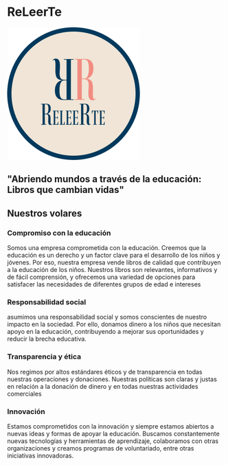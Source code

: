 # ReLeerTe 
![ReLeerTe](/logoReleerte.png)


## "Abriendo mundos a través de la educación: Libros que cambian vidas"

## Nuestros volares 

### Compromiso con la educación

Somos una empresa comprometida con la educación. Creemos que la educación es un derecho y un factor clave para el desarrollo de los niños y jóvenes. Por eso, nuestra empresa vende libros de calidad que contribuyen a la educación de los niños. Nuestros libros son relevantes, informativos y de fácil comprensión, y ofrecemos una variedad de opciones para satisfacer las necesidades de diferentes grupos de edad e intereses

### Responsabilidad social
asumimos una responsabilidad social y somos conscientes de nuestro impacto en la sociedad. Por ello, donamos dinero a los niños que necesitan apoyo en la educación, contribuyendo a mejorar sus oportunidades y reducir la brecha educativa.

### Transparencia y ética

Nos regimos por altos estándares éticos y de transparencia en todas nuestras operaciones y donaciones. Nuestras políticas son claras y justas en relación a la donación de dinero y en todas nuestras actividades comerciales

### Innovación
Estamos comprometidos con la innovación y siempre estamos abiertos a nuevas ideas y formas de apoyar la educación. Buscamos constantemente nuevas tecnologías y herramientas de aprendizaje, colaboramos con otras organizaciones y creamos programas de voluntariado, entre otras iniciativas innovadoras.
